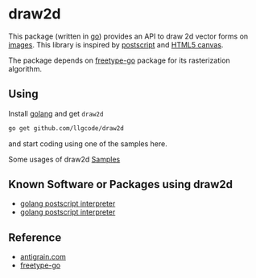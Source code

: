 draw2d
======

This package (written in [go](http://golang.org)) provides an API to draw 2d vector forms on [images](http://golang.org/pkg/image).
This library is inspired by [postscript](http://www.tailrecursive.org/postscript) and [HTML5 canvas](http://www.w3.org/TR/2dcontext/).

The package depends on [freetype-go](http://code.google.com/p/freetype-go) package for its rasterization algorithm.


Using
-----

Install [golang](http://golang.org) and get `draw2d` 

```sh
go get github.com/llgcode/draw2d
```

and start coding using one of the samples here.

Some usages of draw2d [Samples](https://github.com/llgcode/draw2d.samples)

Known Software or Packages using draw2d
---------------------------------------

 - [golang postscript interpreter](https://github.com/llgcode/ps)
 - [golang postscript interpreter](https://github.com/gonum/plot)

Reference
---------

 - [antigrain.com](http://www.antigrain.com)
 - [freetype-go](http://code.google.com/p/freetype-go)
